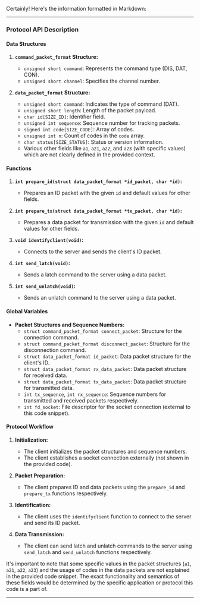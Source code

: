 Certainly! Here's the information formatted in Markdown:

---

### Protocol API Description

#### Data Structures

1. **`command_packet_format` Structure:**
   - `unsigned short command`: Represents the command type (DIS, DAT, CON).
   - `unsigned short channel`: Specifies the channel number.

2. **`data_packet_format` Structure:**
   - `unsigned short command`: Indicates the type of command (DAT).
   - `unsigned short length`: Length of the packet payload.
   - `char id[SIZE_ID]`: Identifier field.
   - `unsigned int sequence`: Sequence number for tracking packets.
   - `signed int code[SIZE_CODE]`: Array of codes.
   - `unsigned int n`: Count of codes in the `code` array.
   - `char status[SIZE_STATUS]`: Status or version information.
   - Various other fields like `a1`, `a21`, `a22`, and `a23` (with specific values) which are not clearly defined in the provided context.

#### Functions

1. **`int prepare_id(struct data_packet_format *id_packet, char *id)`:**
   - Prepares an ID packet with the given `id` and default values for other fields.

2. **`int prepare_tx(struct data_packet_format *tx_packet, char *id)`:**
   - Prepares a data packet for transmission with the given `id` and default values for other fields.

3. **`void identifyclient(void)`:**
   - Connects to the server and sends the client's ID packet.

4. **`int send_latch(void)`:**
   - Sends a latch command to the server using a data packet.

5. **`int send_unlatch(void)`:**
   - Sends an unlatch command to the server using a data packet.

#### Global Variables

- **Packet Structures and Sequence Numbers:**
  - `struct command_packet_format connect_packet`: Structure for the connection command.
  - `struct command_packet_format disconnect_packet`: Structure for the disconnection command.
  - `struct data_packet_format id_packet`: Data packet structure for the client's ID.
  - `struct data_packet_format rx_data_packet`: Data packet structure for received data.
  - `struct data_packet_format tx_data_packet`: Data packet structure for transmitted data.
  - `int tx_sequence`, `int rx_sequence`: Sequence numbers for transmitted and received packets respectively.
  - `int fd_socket`: File descriptor for the socket connection (external to this code snippet).

#### Protocol Workflow

1. **Initialization:**
   - The client initializes the packet structures and sequence numbers.
   - The client establishes a socket connection externally (not shown in the provided code).

2. **Packet Preparation:**
   - The client prepares ID and data packets using the `prepare_id` and `prepare_tx` functions respectively.

3. **Identification:**
   - The client uses the `identifyclient` function to connect to the server and send its ID packet.

4. **Data Transmission:**
   - The client can send latch and unlatch commands to the server using `send_latch` and `send_unlatch` functions respectively.

It's important to note that some specific values in the packet structures (`a1`, `a21`, `a22`, `a23`) and the usage of codes in the data packets are not explained in the provided code snippet. The exact functionality and semantics of these fields would be determined by the specific application or protocol this code is a part of.

---
